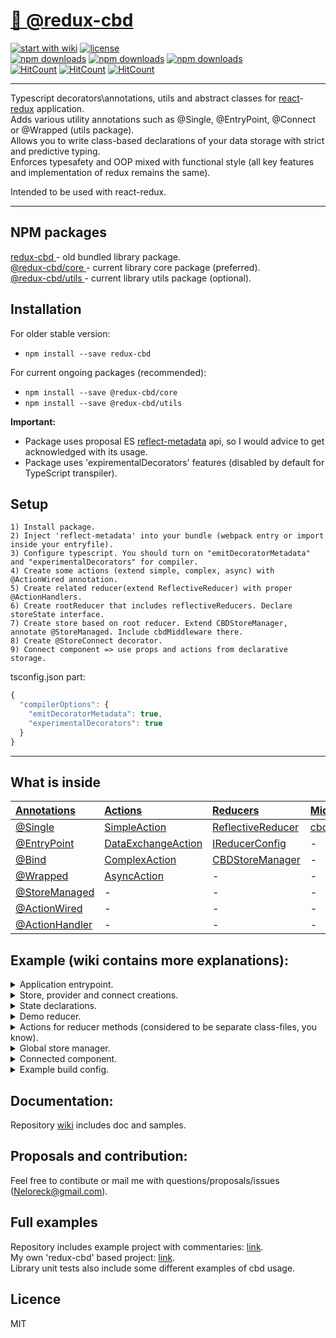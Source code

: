 # <a href='https://github.com/Neloreck/redux-cbd'> 🗻 @redux-cbd </a>

[![start with wiki](https://img.shields.io/badge/docs-wiki-blue.svg?style=flat)](https://github.com/Neloreck/redux-cbd/wiki)
[![license](https://img.shields.io/badge/license-MIT-blue.svg?style=flat)](https://github.com/Neloreck/redux-cbd/blob/master/LICENSE)
<br/>
[![npm downloads](https://img.shields.io/npm/dt/redux-cbd.svg?style=flat-square)](https://www.npmjs.com/package/redux-cbd) 
[![npm downloads](https://img.shields.io/npm/dt/@redux-cbd/core.svg?style=flat-square)](https://www.npmjs.com/package/@redux-cbd/core)
[![npm downloads](https://img.shields.io/npm/dt/@redux-cbd/utils.svg?style=flat-square)](https://www.npmjs.com/package/@redux-cbd/utils) <br/>
[![HitCount](http://hits.dwyl.com/neloreck/redux-cbd.svg)](http://hits.dwyl.com/neloreck/redux-cbd)
[![HitCount](http://hits.dwyl.com/neloreck/@redux-cbd/core.svg)](http://hits.dwyl.com/neloreck/@redux-cbd/core)
[![HitCount](http://hits.dwyl.com/neloreck/@redux-cbd/utils.svg)](http://hits.dwyl.com/neloreck/@redux-cbd/utils)

<hr/>

Typescript decorators\annotations, utils and abstract classes for <a href='https://github.com/facebook/react'>react</a>-<a href='https://github.com/reduxjs/redux'>redux</a> application. <br/>
Adds various utility annotations such as @Single, @EntryPoint, @Connect or @Wrapped (utils package). <br/>
Allows you to write class-based declarations of your data storage with strict and predictive typing. <br/>
Enforces typesafety and OOP mixed with functional style (all key features and implementation of redux remains the same). <br/>

Intended to be used with react-redux.

<hr/>

## NPM packages

<a href='https://www.npmjs.com/package/redux-cbd'> redux-cbd </a> - old bundled library package.  <br/>
<a href='https://www.npmjs.com/package/@redux-cbd/core'> @redux-cbd/core </a> - current library core package (preferred). <br/>
<a href='https://www.npmjs.com/package/@redux-cbd/utils'> @redux-cbd/utils </a> - current library utils package (optional). <br/>

## Installation

For older stable version:
- `npm install --save redux-cbd`

For current ongoing packages (recommended):
- `npm install --save @redux-cbd/core`
- `npm install --save @redux-cbd/utils`


<b>Important:</b>
- Package uses proposal ES <a href='https://github.com/rbuckton/reflect-metadata'>reflect-metadata</a> api, so I would advice to get acknowledged with its usage.
- Package uses 'expirementalDecorators' features (disabled by default for TypeScript transpiler).

## Setup
    
    1) Install package.
    2) Inject 'reflect-metadata' into your bundle (webpack entry or import inside your entryfile).
    3) Configure typescript. You should turn on "emitDecoratorMetadata" and "experimentalDecorators" for compiler.
    4) Create some actions (extend simple, complex, async) with @ActionWired annotation.
    5) Create related reducer(extend ReflectiveReducer) with proper @ActionHandlers.
    6) Create rootReducer that includes reflectiveReducers. Declare storeState interface.
    7) Create store based on root reducer. Extend CBDStoreManager, annotate @StoreManaged. Include cbdMiddleware there.
    8) Create @StoreConnect decorator.
    9) Connect component => use props and actions from declarative storage.

tsconfig.json part: <br/>
```typescript
{
  "compilerOptions": {
    "emitDecoratorMetadata": true, 
    "experimentalDecorators": true
  }
}
```
<hr/>

## What is inside

| [Annotations](https://github.com/Neloreck/redux-cbd/wiki/Annotations) | [Actions](https://github.com/Neloreck/redux-cbd/wiki/Actions) | [Reducers](https://github.com/Neloreck/redux-cbd/wiki/Reducers) | [Middleware](https://github.com/Neloreck/redux-cbd/wiki/Middleware) | [Utils](https://github.com/Neloreck/redux-cbd/wiki/Utils)|
| :------------- | :------------- | :------------- | :------------- | :------------- |
| [@Single](https://github.com/Neloreck/redux-cbd/wiki/@Single) | [SimpleAction](https://github.com/Neloreck/redux-cbd/wiki/SimpleAction) | [ReflectiveReducer](https://github.com/Neloreck/redux-cbd/wiki/ReflectiveReducer) | [cbdMiddleware](https://github.com/Neloreck/redux-cbd/wiki/cbdMiddleware) | [createReflectiveReducer](https://github.com/Neloreck/redux-cbd/wiki/createReflectiveReducer) |
| [@EntryPoint](https://github.com/Neloreck/redux-cbd/wiki/@EntryPoint) | [DataExchangeAction](https://github.com/Neloreck/redux-cbd/wiki/DataExchangeAction) | [IReducerConfig](https://github.com/Neloreck/redux-cbd/wiki/IReducerConfig) | - | [linkReactConnectWithStore](https://github.com/Neloreck/redux-cbd/wiki/linkReactConnectWithStore) |
| [@Bind](https://github.com/Neloreck/redux-cbd/wiki/@Bind) | [ComplexAction](https://github.com/Neloreck/redux-cbd/wiki/ComplexAction) | [CBDStoreManager](https://github.com/Neloreck/redux-cbd/wiki/CBDStoreManager) | - | [LazyComponentFactory](https://github.com/Neloreck/redux-cbd/wiki/LazyComponentFactory) |
| [@Wrapped](https://github.com/Neloreck/redux-cbd/wiki/@Wrapped) | [AsyncAction](https://github.com/Neloreck/redux-cbd/wiki/AsyncAction) | - | - | - |
| [@StoreManaged](https://github.com/Neloreck/redux-cbd/wiki/@StoreManaged) | - | - | - | - |
| [@ActionWired](https://github.com/Neloreck/redux-cbd/wiki/@ActionWired) | - | - | - | - |
| [@ActionHandler](https://github.com/Neloreck/redux-cbd/wiki/@StoreManaged) | - | - | - | - |

## Example (wiki contains more explanations):

<details><summary>Application entrypoint.</summary>
<p>
    
```typescript jsx
import * as React from "react";
import {render} from "react-dom";
import {EntryPoint} from "@redux-cbd/utils";

import {GlobalStoreProvider} from "./data/redux";
import {ConnectedComponent, IConnectedComponentExternalProps} from "./view/ConnectedComponent";

@EntryPoint
export class Application {

  /*
   * { ...{} as IConnectedComponentExternalProps } is the trick for correct types handling.
   * Actually, connected component is different from the one we exported with 'export class'.
   * We should use default export with separate props cast or make such mock trick.
   * (I prefer second style with single class declaration and DIRECTLY NAMED imports, which are better as for me).
   *
   * Also, you can wrap your <Root/> element with '@Wrapped(GlobalStoreProvider)' (check wiki for details).
   */
  public static main(): void {
    render( <GlobalStoreProvider>
      <ConnectedComponent someLabelFromExternalProps={ "Demo prop" } { ...{} as IConnectedComponentExternalProps }/>
    </GlobalStoreProvider>, document.getElementById("application-root"));
  }

}
```

</p>
</details>

<details><summary>Store, provider and connect creations.</summary>
<p>
    
```typescript jsx
import {GlobalStoreManager} from "./GlobalStoreManager";
import {IGlobalStoreState} from "./IGlobalStoreState";

/* Global store state typing, includes reducers for this one (can exist multiple stores in our app). */
export {IGlobalStoreState} from  "./IGlobalStoreState";
/* Singleton store manager. Creates store, providers, contains some info about store. */
export const globalStoreManager: GlobalStoreManager = new GlobalStoreManager();
/* Global store provider wrapper, provides correct store and store key for connection. No need to manage store manually. */
export const GlobalStoreProvider = globalStoreManager.getProviderComponent();
/* @Connect decorator annotation linked to global store, components can be wrapped in multiple connects with different stores. */
export const GlobalStoreConnect = globalStoreManager.getConsumerAnnotation();

```

</p>
</details>

<details><summary>State declarations.</summary>
<p>
    
```typescript jsx
/* State for demo reducer store. */
/* Class over interface for default init. Will transform to simple object after redux processing. */
export class DemoReducerState {

  public storedNumber: number = 0;
  public loading: boolean = false;

}

/* State for global store. */
export interface IGlobalStoreState {
  demoReducer: DemoReducerState;
}

```

</p>
</details>

<details><summary>Demo reducer.</summary>
<p>
  
```typescript jsx
import {ActionHandler, ReflectiveReducer} from "@redux-cbd/core";

import {AsyncDemoAction, AsyncDemoActionSuccess, ComplexDemoAction, SimpleDemoAction, DataExchangeDemoAction} from "../actions";
import {DemoReducerState} from "../state/DemoReducerState";

// Reducer class. Typing allows you to create ONLY methods with two params - <genericState, actionType>.
// Looks for method with same action type and executes it. Just like functional reducer with switch but better.
// @ActionHandler is not required. Method name does not influence on behaviour.
// Same action handlers are not allowed inside one class.
export class DemoReducer extends ReflectiveReducer<DemoReducerState>  {

    @ActionHandler()
    public changeStoredNumber(state: DemoState, action: SimpleDemoAction): DemoState {
      return { ...state, storedNumber: action.payload.storedNumber };
    }
  
    @ActionHandler()
    public exchangeSomeData(state: DemoState, action: DataExchangeDemoAction): DemoState {
      return { ...state, storedNumber: action.payload.storedNumber };
    }
  
    @ActionHandler()
    public startLoadingOnAsyncActionReceived(state: DemoState, action: AsyncDemoAction): DemoState {
      return { ...state, loading: action.payload.loading };
    }
  
    @ActionHandler()
    public finishFakeLoading(state: DemoState, action: AsyncDemoActionSuccess): DemoState {
      return { ...state, storedNumber: action.payload.storedNumber, loading: false };
    }
  
    @ActionHandler()
    public handleComplexAction(state: DemoState, action: ComplexDemoAction): DemoState {
      return { ...state, storedNumber: action.payload.storedNumber };
    }

}

```

</p>
</details>

<details><summary>Actions for reducer methods (considered to be separate class-files, you know).</summary>
<p>
    

```typescript jsx
import {ActionWired, AsyncAction, SimpleAction, DataExchangeAction} from "@redux-cbd/core";

@ActionWired("DATA_EXCHANGE_TEST_ACTION")
export class DataExchangeDemoAction extends DataExchangeAction<{ storedNumber: number }> {}

@ActionWired("SIMPLE_TEST_ACTION")
export class SimpleDemoAction extends SimpleAction {

  public payload: { storedNumber: number } = { storedNumber: 0 };

  public constructor(num: number) {
    super();

    this.payload.storedNumber = num;
  }

}

@ActionWired("ASYNC_TEST_ACTION_SUCCESS")
export class AsyncDemoActionSuccess extends SimpleAction {

  public payload: { loading: boolean, storedNumber: number } = { loading: true, storedNumber: -1 };

  public constructor(num: number) {
    super();
    
    this.payload.storedNumber = num;
  }
  
}

@ActionWired("ASYNC_TEST_ACTION")
export class AsyncDemoAction<DemoState> extends AsyncAction {

  public payload: { loading: boolean } = { loading: true };

  private readonly delay: number;

  public constructor(delay: number) {
    super();

    this.payload.loading = true;
    this.delay = delay;
  }

  public async act(): Promise<number> {
    const forMillis = (delay: number) => new Promise(resolve => setTimeout(resolve, delay));

    await forMillis(this.delay);
    return Math.random();
  }

  public afterSuccess(num: number): AsyncDemoActionSuccess {
    return new AsyncDemoActionSuccess(num);
  }

  /*  public afterError(error: Error) { return new .......... } */

}

@ActionWired("COMPLEX_TEST_ACTION")
export class ComplexDemoAction<DemoState> extends ComplexAction {

  public payload: { storedNumber: number } = { storedNumber: 0 };

  public constructor(num: number) {
    super();

    this.payload.storedNumber = num;
  }

  public act(): void {
    this.payload.storedNumber *= 1000 + 500 * Math.random();
  }

}

```

</p>
</details>

<details><summary>Global store manager.</summary>
<p>
    
```typescript jsx
import {Action, combineReducers, Store, applyMiddleware, createStore, Middleware, Reducer} from "redux";
import {StoreManaged, CBDStoreManager, cbdMiddleware} from "@redux-cbd/core";

/* Custom middlewares. */
import {logInConnectedComponentMiddleware, logInConsoleMiddleware} from "../../view/logInMiddlewares";

/* Store state, that includes smaller reducers. */
import {IGlobalStoreState} from "./IGlobalStoreState";

/* Some Reducers declaration. */
import {DemoReducerState} from "../demo/state/DemoReducerState";
import {DemoReducer} from "../demo/reducer/DemoReducer";

@StoreManaged("GLOBAL_STORE")
export class GlobalStoreManager extends CBDStoreManager<IGlobalStoreState> {

  // Creating store. Singleton instance for whole app. cbdMiddleware is important there, logs are for demo.
  protected createStore(): Store<IGlobalStoreState, Action<any>> {
    const middlewares: Array<Middleware> = [cbdMiddleware, logInConnectedComponentMiddleware, logInConsoleMiddleware];
    return createStore(this.createRootReducer(), applyMiddleware(...middlewares));
  }

  // Creating root reducer based on our application global state.
  // Recommend to create model/module related ones instead of page-related. For example: auth, userSetting etc.
  private createRootReducer(): Reducer<IGlobalStoreState> {
    return combineReducers( {
      demoReducer: new DemoReducer().asFunctional(new DemoReducerState(), { freezeState: true })
    });
  }

}

```

</p>
</details>

<details><summary>Connected component.</summary>
<p>
  
```typescript jsx
import * as React from "react";
import {PureComponent} from "react";
import {Action} from "redux";
import {Bind} from "@redux-cbd/utils";

// Store related things.
import {GlobalStoreConnect, IGlobalStoreState} from "../data";
import {AsyncDemoAction, SimpleDemoAction, ComplexDemoAction, DataExchangeDemoAction} from "../data/demo/actions";

// Props, that are injected from connect store.
interface IConnectedComponentStoreProps {
  demoLoading: boolean;
  demoNumber: number;
}

// Props, mapped and injected as actions creators.
interface IConnectedComponentDispatchProps {
  sendSimpleDemoAction: (num: number) => SimpleDemoAction;
  sendAsyncDemoAction: (num: number) => AsyncDemoAction;
  sendComplexDemoAction: (num: number) => ComplexDemoAction;
  sendDataExchangeDemoAction: (num: number) => DataExchangeDemoAction;
}

// Own props, that are passed with manual component/container creations.
// Router-managed components are not so complicated because we don't create them manually.
export interface IConnectedComponentOwnProps {
  someLabelFromExternalProps: string;
}

// External props, that are injected by different decorators.
// For example: @Connect, @withStyles (material ui), @withWrapper (provide some props with HOC by decorator usage) etc.
export interface IConnectedComponentExternalProps extends IConnectedComponentStoreProps,
  IConnectedComponentDispatchProps {}

// General props for whole component for overall picture, everything can be accessed from the inside.
export interface IConnectedComponentProps extends IConnectedComponentOwnProps, IConnectedComponentExternalProps {}

// Link global store provider with component. This props will be injected automatically and should be type safe.
@GlobalStoreConnect<IConnectedComponentStoreProps, IConnectedComponentDispatchProps, IConnectedComponentProps>(
  (store: IGlobalStoreState) => {
    return {
      demoLoading: store.demoReducer.loading,
      demoNumber: store.demoReducer.storedNumber
    };
  }, {
    sendSimpleDemoAction: (num: number) => new SimpleDemoAction(num),
    sendComplexDemoAction: (num: number) => new ComplexDemoAction(num),
    sendAsyncDemoAction: (num: number) => new AsyncDemoAction(num),
    sendDataExchangeDemoAction: (num) => new DataExchangeDemoAction({ storedNumber: num })
  })
export class ConnectedComponent extends PureComponent<IConnectedComponentProps> {

  public static actionsLog: Array<Action> = [];

  public renderLogMessages(): JSX.Element[] {
    return ConnectedComponent.actionsLog.map((item, idx) => <div key={idx}> {JSON.stringify(item)} </div>);
  }

  public render(): JSX.Element {

    const {someLabelFromExternalProps, demoLoading, demoNumber} = this.props;
    const paddingStyle = { padding: "10px" };

    return (
      <div style={paddingStyle}>

        <div> Also, check console. External prop: [{ someLabelFromExternalProps }]: </div>

        <div style={paddingStyle}>
          <b>Demo Reducer:</b> <br/> <br/>
          [testLoading]: {demoLoading.toString()} ; <br/>
          [testValue]: {demoNumber.toString()} ; <br/>
        </div>

        <br/>

        <div style={paddingStyle}>
          <button onClick={this.sendSimpleDemoAction}>Send Sync Action</button>
          <button onClick={this.sendDataExchangeAction}>Send Data Exchange Action</button>
          <button onClick={this.sendAsyncAction}>Send Async Action</button>
          <button onClick={this.sendComplexAction}>Send Complex Action</button>
          <button onClick={this.clearLogMessages}>Clean</button>
        </div>

        <div>
          <div>Actions log:</div>
          {this.renderLogMessages()}
        </div>

      </div>
    );
  }

  @Bind
  public clearLogMessages(): void {
    ConnectedComponent.actionsLog = [];
    this.forceUpdate();
  }

  @Bind
  private sendSimpleDemoAction(): void {
    this.props.sendSimpleDemoAction(Math.random() * 999 + 1);
  }

  @Bind
  private sendDataExchangeAction(): void {
    this.props.sendDataExchangeDemoAction(Math.random() * 9999 + 1000)
  }

  @Bind
  private sendComplexAction(): void {
    this.props.sendComplexDemoAction(Math.random() * -9999 - 1)
  }

  @Bind
  private sendAsyncAction(): void {
    this.props.sendComplexDemoAction(Math.random() * -99999 - 10000)
  }

}
```

</p>
</details>

<details><summary>Example build config.</summary>
<p>
    
```typescript jsx
import * as webpack from "webpack";
import * as path from "path";

const HtmlWebpackPlugin =  require("html-webpack-plugin");

const mode = process.env.NODE_ENV;
const projectRoot = path.resolve(__dirname, "./");

// For development purposes only.
// Extend and rewrite it properly with webpack documentation.
// Use proper config for production builds.
export class WebpackConfig implements webpack.Configuration {

  mode: "development" = "development";

  resolve = {
    extensions: [".ts", ".tsx", ".js", ".jsx"]
  };

  entry = [
    path.resolve(projectRoot, "src/Application.tsx")
  ];

  output = {
    path: path.resolve(projectRoot, "target/"),
    filename: "js/[name].bundle.js",
    sourceMapFilename: "js/map/[name].bundle.map"
  };

  devtool: "source-map" = "source-map";

  // Add the loader for .ts files.
  module = {
    rules: [
      {
        test: /\.(ts|tsx)$/,
        loader: "awesome-typescript-loader",
        query: {
          configFileName: path.resolve(projectRoot, "./tsconfig.json")
        }
      }
    ]
  };

  plugins = [
    new HtmlWebpackPlugin({
      inject: true,
      filename: "index.html",
      template: path.resolve(projectRoot, "src/index.html")
    })
  ];

  devServer = {
    contentBase: "target/",
    historyApiFallback: true,
    compress: true,
    port: 3000,
    host: "0.0.0.0"
  }

}

export default new WebpackConfig();
```

</p>
</details>

## Documentation:

Repository [wiki](https://github.com/Neloreck/redux-cbd/wiki) includes doc and samples. <br/>

## Proposals and contribution:

Feel free to contibute or mail me with questions/proposals/issues (Neloreck@gmail.com). <br/>

## Full examples

Repository includes example project with commentaries: <a href='https://github.com/Neloreck/redux-cbd/tree/master/examples'>link</a>. <br/>
My own 'redux-cbd' based project: <a href='https://github.com/Neloreck/x-core'>link</a>. <br/>
Library unit tests also include some different examples of cbd usage.

## Licence

MIT
